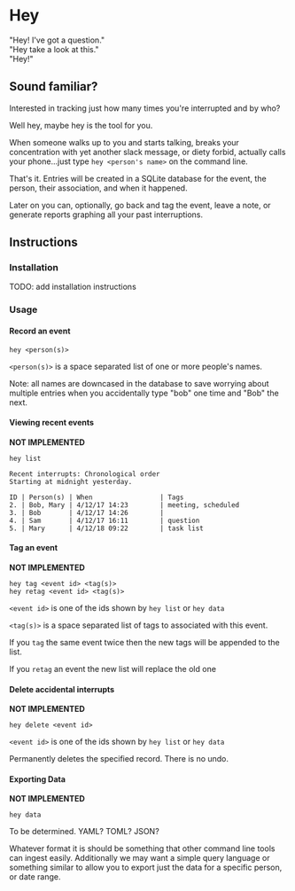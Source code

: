 # Hey

"Hey! I've got a question."  
"Hey take a look at this."  
"Hey!"

## Sound familiar?  
Interested in tracking just how many times you're interrupted and by who? 

Well hey, maybe hey is the tool for you.

When someone walks up to you and starts talking, breaks your concentration with
yet another slack message, or diety forbid, actually calls your phone...just
type `hey <person's name>` on the command line.

That's it. Entries will be created in a SQLite database for the event, the
person, their association, and when it happened.

Later on you can, optionally, go back and tag the event, leave a note, 
or generate reports graphing all your past interruptions.


## Instructions

### Installation
TODO: add installation instructions

### Usage

#### Record an event

`hey <person(s)>` 

`<person(s)>` is a space separated list of one or more
people's names. 

Note: all names are downcased in the database to save worrying about multiple
entries when you accidentally type "bob" one time and "Bob" the next.

#### Viewing recent events
**NOT IMPLEMENTED**  

`hey list`

```
Recent interrupts: Chronological order
Starting at midnight yesterday. 

ID | Person(s) | When                 | Tags
2. | Bob, Mary | 4/12/17 14:23        | meeting, scheduled
3. | Bob       | 4/12/17 14:26        |
4. | Sam       | 4/12/17 16:11        | question 
5. | Mary      | 4/12/18 09:22        | task list
```



#### Tag an event
**NOT IMPLEMENTED**  

`hey tag <event id> <tag(s)>`  
`hey retag <event id> <tag(s)>`

`<event id>` is one of the ids shown by `hey list` or `hey data`

`<tag(s)>` is a space separated list of tags to associated with this event.

If you `tag` the same event twice then the new tags will be appended to the list.

If you `retag` an event the new list will replace the old one

#### Delete accidental interrupts
**NOT IMPLEMENTED**  

`hey delete <event id>`

`<event id>` is one of the ids shown by `hey list` or `hey data`

Permanently deletes the specified record. There is no undo.

#### Exporting Data
**NOT IMPLEMENTED**  

`hey data`

To be determined. YAML? TOML? JSON? 

Whatever format it is should be something that other command line tools can
ingest easily. Additionally we may want a simple query language or something
similar to allow you to export just the data for a specific person, or date
range.


